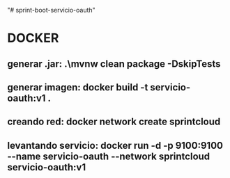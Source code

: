 "# sprint-boot-servicio-oauth" 

   # DOCKER
## generar .jar: .\mvnw clean package -DskipTests
## generar imagen: docker build -t servicio-oauth:v1 .
## creando red: docker network create sprintcloud
## levantando servicio: docker run -d -p 9100:9100 --name servicio-oauth --network sprintcloud servicio-oauth:v1
   